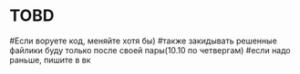 # TOBD
#Если воруете код, меняйте хотя бы)
#также закидывать решенные файлики буду только после своей пары(10.10 по четвергам)
#если надо раньше, пишите в вк

